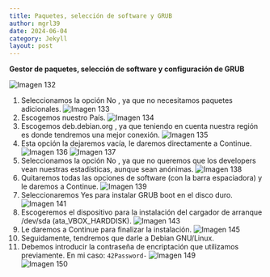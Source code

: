 ```yaml
---
title: Paquetes, selección de software y GRUB
author: mgrl39
date: 2024-06-04
category: Jekyll
layout: post
---
```


**Gestor de paquetes, selección de software y configuración de GRUB**

![Imagen 132](https://raw.githubusercontent.com/mgrl39/Born2BeRoot/main/steps/b2br_img_132.png)  
1. Seleccionamos la opción No , ya que no necesitamos paquetes adicionales.
![Imagen 133](https://raw.githubusercontent.com/mgrl39/Born2BeRoot/main/steps/b2br_img_133.png)
2. Escogemos nuestro País.
![Imagen 134](https://raw.githubusercontent.com/mgrl39/Born2BeRoot/main/steps/b2br_img_134.png)
3. Escogemos deb.debian.org , ya que teniendo en cuenta nuestra región es donde tendremos una mejor conexión.
![Imagen 135](https://raw.githubusercontent.com/mgrl39/Born2BeRoot/main/steps/b2br_img_135.png)
4. Esta opción la dejaremos vacía, le daremos directamente a Continue.  
![Imagen 136](https://raw.githubusercontent.com/mgrl39/Born2BeRoot/main/steps/b2br_img_136.png)
![Imagen 137](https://raw.githubusercontent.com/mgrl39/Born2BeRoot/main/steps/b2br_img_137.png)
5. Seleccionamos la opción No , ya que no queremos que los developers vean nuestras estadísticas, aunque sean anónimas.
![Imagen 138](https://raw.githubusercontent.com/mgrl39/Born2BeRoot/main/steps/b2br_img_138.png)
6. Quitaremos todas las opciones de software (con la barra espaciadora) y le daremos a Continue.
![Imagen 139](https://raw.githubusercontent.com/mgrl39/Born2BeRoot/main/steps/b2br_img_139.png)
7. Seleccionaremos Yes para instalar GRUB boot en el disco duro.
![Imagen 141](https://raw.githubusercontent.com/mgrl39/Born2BeRoot/main/steps/b2br_img_141.png)
8. Escogeremos el dispositivo para la instalación del cargador de arranque /dev/sda (ata_VBOX_HARDDISK).
![Imagen 143](https://raw.githubusercontent.com/mgrl39/Born2BeRoot/main/steps/b2br_img_143.png)  
9. Le daremos a Continue para finalizar la instalación.
![Imagen 145](https://raw.githubusercontent.com/mgrl39/Born2BeRoot/main/steps/b2br_img_145.png)  
10. Seguidamente, tendremos que darle a Debian GNU/Linux.
11. Debemos introducir la contraseña de encriptación que utilizamos previamente. En mi caso: `42Password-`
![Imagen 149](https://raw.githubusercontent.com/mgrl39/Born2BeRoot/main/steps/b2br_img_149.png)  
![Imagen 150](https://raw.githubusercontent.com/mgrl39/Born2BeRoot/main/steps/b2br_img_150.png)
